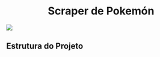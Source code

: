<h1 align="center">Scraper de Pokemón</h1>

<img src = 'https://www.pngitem.com/pimgs/m/117-1172768_pokemon-hd-png-download.png'>

<h2>Estrutura do Projeto<h2>

